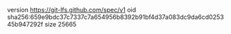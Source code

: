 version https://git-lfs.github.com/spec/v1
oid sha256:659e9bdc37c7337c7a654956b8392b91bf4d37a083dc9da6cd025345b947292f
size 25665
